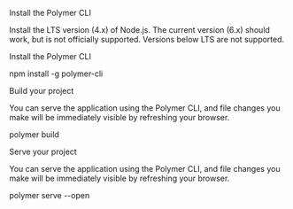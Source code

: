 Install the Polymer CLI

Install the LTS version (4.x) of Node.js. The current version (6.x) should work, but is not officially supported. Versions below LTS are not supported.

Install the Polymer CLI

npm install -g polymer-cli

Build your project

You can serve the application using the Polymer CLI, and file changes you make will be immediately visible by refreshing your browser.

polymer build

Serve your project

You can serve the application using the Polymer CLI, and file changes you make will be immediately visible by refreshing your browser.

polymer serve --open
